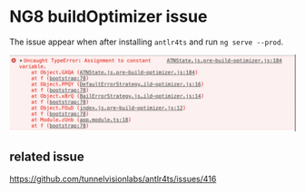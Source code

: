 # NG8 buildOptimizer issue

The issue appear when after installing `antlr4ts` and run `ng serve --prod`.

![issue.jpg](issue.jpg)

## related issue

https://github.com/tunnelvisionlabs/antlr4ts/issues/416
